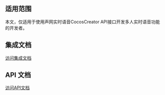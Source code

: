 
## 适用范围
本文，仅适用于使用声网实时语音CocosCreator API接口开发多人实时语音功能的开发者。

## 集成文档

[访问集成文档](./cocosCreator-AgoraAudio-Guide.md)

## API 文档

[访问API文档](./cocosCreator_AgoraAudio_API.md)

